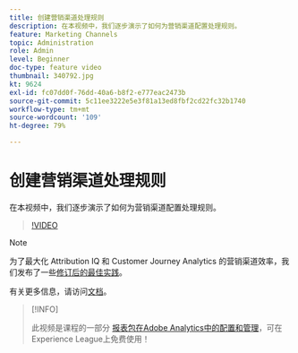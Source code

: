 ```yaml
---
title: 创建营销渠道处理规则
description: 在本视频中，我们逐步演示了如何为营销渠道配置处理规则。
feature: Marketing Channels
topic: Administration
role: Admin
level: Beginner
doc-type: feature video
thumbnail: 340792.jpg
kt: 9624
exl-id: fc07dd0f-76dd-40a6-b8f2-e777eac2473b
source-git-commit: 5c11ee3222e5e3f81a13ed8fbf2cd22fc32b1740
workflow-type: tm+mt
source-wordcount: '109'
ht-degree: 79%

---
```


# 创建营销渠道处理规则

在本视频中，我们逐步演示了如何为营销渠道配置处理规则。

>[!VIDEO](https://video.tv.adobe.com/v/340792/?quality=12&learn=on)

>[!NOTE]
>
>为了最大化 Attribution IQ 和 Customer Journey Analytics 的营销渠道效率，我们发布了一些[修订后的最佳实践](https://experienceleague.adobe.com/docs/analytics/components/marketing-channels/mchannel-best-practices.html?lang=zh-Hans)。

有关更多信息，请访问[文档](https://experienceleague.adobe.com/docs/analytics/components/marketing-channels/c-rules.html?lang=zh-hans)。

>[!INFO]
>
> 此视频是课程的一部分 [报表包在Adobe Analytics中的配置和管理](https://experienceleague.adobe.com/?recommended=Analytics-A-1-2021.1.administration)，可在Experience League上免费使用！